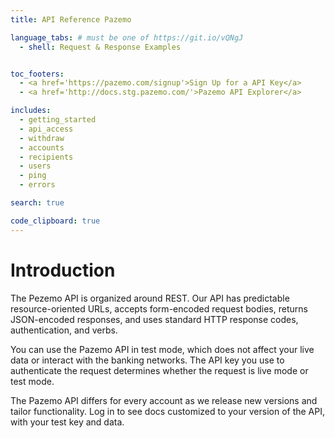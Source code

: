 ```yaml
---
title: API Reference Pazemo

language_tabs: # must be one of https://git.io/vQNgJ
  - shell: Request & Response Examples


toc_footers:
  - <a href='https://pazemo.com/signup'>Sign Up for a API Key</a>
  - <a href='http://docs.stg.pazemo.com/'>Pazemo API Explorer</a>

includes:
  - getting_started
  - api_access
  - withdraw
  - accounts
  - recipients
  - users
  - ping
  - errors

search: true

code_clipboard: true
---
```


# Introduction

The Pezemo API is organized around REST. Our API has predictable resource-oriented URLs, accepts form-encoded request bodies, returns JSON-encoded responses, and uses standard HTTP response codes, authentication, and verbs.

You can use the Pazemo API in test mode, which does not affect your live data or interact with the banking networks. The API key you use to authenticate the request determines whether the request is live mode or test mode.

The Pazemo API differs for every account as we release new versions and tailor functionality. Log in to see docs customized to your version of the API, with your test key and data.
